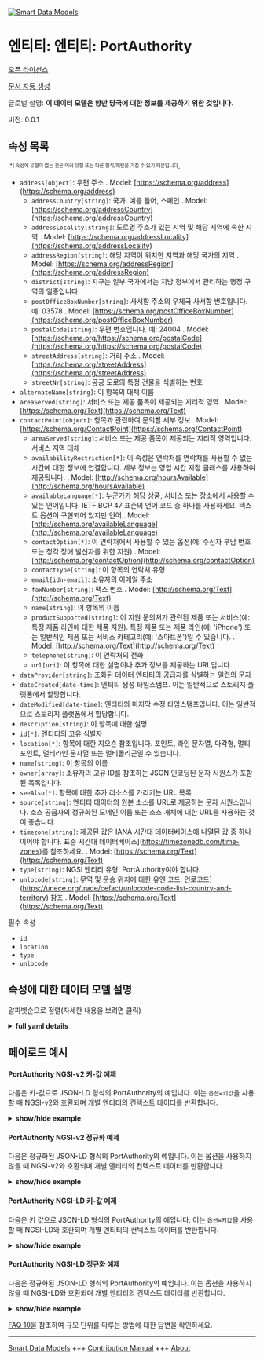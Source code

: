 <!-- 10-Header -->    
[![Smart Data Models](https://smartdatamodels.org/wp-content/uploads/2022/01/SmartDataModels_logo.png "Logo")](https://smartdatamodels.org)    
엔티티: 엔티티: PortAuthority    
=======================<!-- /10-Header -->    
<!-- 15-License -->    
[오픈 라이선스](https://github.com/smart-data-models//dataModel.MarineTransport/blob/master/PortAuthority/LICENSE.md)    
[문서 자동 생성](https://docs.google.com/presentation/d/e/2PACX-1vTs-Ng5dIAwkg91oTTUdt8ua7woBXhPnwavZ0FxgR8BsAI_Ek3C5q97Nd94HS8KhP-r_quD4H0fgyt3/pub?start=false&loop=false&delayms=3000#slide=id.gb715ace035_0_60)    
<!-- /15-License -->    
<!-- 20-Description -->    
글로벌 설명: **이 데이터 모델은 항만 당국에 대한 정보를 제공하기 위한 것입니다**.    
버전: 0.0.1    
<!-- /20-Description -->    
<!-- 30-PropertiesList -->    
## 속성 목록    
<sup><sub>[*] 속성에 유형이 없는 것은 여러 유형 또는 다른 형식/패턴을 가질 수 있기 때문입니다</sub></sup>.    
- `address[object]`: 우편 주소  . Model: [https://schema.org/address](https://schema.org/address)	- `addressCountry[string]`: 국가. 예를 들어, 스페인  . Model: [https://schema.org/addressCountry](https://schema.org/addressCountry)    
	- `addressLocality[string]`: 도로명 주소가 있는 지역 및 해당 지역에 속한 지역  . Model: [https://schema.org/addressLocality](https://schema.org/addressLocality)    
	- `addressRegion[string]`: 해당 지역이 위치한 지역과 해당 국가의 지역  . Model: [https://schema.org/addressRegion](https://schema.org/addressRegion)    
	- `district[string]`: 지구는 일부 국가에서는 지방 정부에서 관리하는 행정 구역의 일종입니다.      
	- `postOfficeBoxNumber[string]`: 사서함 주소의 우체국 사서함 번호입니다. 예: 03578  . Model: [https://schema.org/postOfficeBoxNumber](https://schema.org/postOfficeBoxNumber)    
	- `postalCode[string]`: 우편 번호입니다. 예: 24004  . Model: [https://schema.org/https://schema.org/postalCode](https://schema.org/https://schema.org/postalCode)    
	- `streetAddress[string]`: 거리 주소  . Model: [https://schema.org/streetAddress](https://schema.org/streetAddress)    
	- `streetNr[string]`: 공공 도로의 특정 건물을 식별하는 번호      
- `alternateName[string]`: 이 항목의 대체 이름  - `areaServed[string]`: 서비스 또는 제공 품목이 제공되는 지리적 영역  . Model: [https://schema.org/Text](https://schema.org/Text)- `contactPoint[object]`: 항목과 관련하여 문의할 세부 정보  . Model: [https://schema.org/ContactPoint](https://schema.org/ContactPoint)	- `areaServed[string]`: 서비스 또는 제공 품목이 제공되는 지리적 영역입니다. 서비스 지역 대체      
	- `availabilityRestriction[*]`: 이 속성은 연락처를 연락처를 사용할 수 없는 시간에 대한 정보에 연결합니다. 세부 정보는 영업 시간 지정 클래스를 사용하여 제공됩니다.  . Model: [http://schema.org/hoursAvailable](http://schema.org/hoursAvailable)    
	- `availableLanguage[*]`: 누군가가 해당 상품, 서비스 또는 장소에서 사용할 수 있는 언어입니다. IETF BCP 47 표준의 언어 코드 중 하나를 사용하세요. 텍스트 옵션이 구현되어 있지만 언어  . Model: [http://schema.org/availableLanguage](http://schema.org/availableLanguage)    
	- `contactOption[*]`: 이 연락처에서 사용할 수 있는 옵션(예: 수신자 부담 번호 또는 청각 장애 발신자를 위한 지원)  . Model: [http://schema.org/contactOption](http://schema.org/contactOption)    
	- `contactType[string]`: 이 항목의 연락처 유형      
	- `email[idn-email]`: 소유자의 이메일 주소      
	- `faxNumber[string]`: 팩스 번호  . Model: [http://schema.org/Text](http://schema.org/Text)    
	- `name[string]`: 이 항목의 이름      
	- `productSupported[string]`: 이 지원 문의처가 관련된 제품 또는 서비스(예: 특정 제품 라인에 대한 제품 지원). 특정 제품 또는 제품 라인(예: 'iPhone') 또는 일반적인 제품 또는 서비스 카테고리(예: '스마트폰')일 수 있습니다.  . Model: [http://schema.org/Text](http://schema.org/Text)    
	- `telephone[string]`: 이 연락처의 전화      
	- `url[uri]`: 이 항목에 대한 설명이나 추가 정보를 제공하는 URL입니다.      
- `dataProvider[string]`: 조화된 데이터 엔티티의 공급자를 식별하는 일련의 문자  - `dateCreated[date-time]`: 엔티티 생성 타임스탬프. 이는 일반적으로 스토리지 플랫폼에서 할당합니다.  - `dateModified[date-time]`: 엔티티의 마지막 수정 타임스탬프입니다. 이는 일반적으로 스토리지 플랫폼에서 할당합니다.  - `description[string]`: 이 항목에 대한 설명  - `id[*]`: 엔티티의 고유 식별자  - `location[*]`: 항목에 대한 지오숀 참조입니다. 포인트, 라인 문자열, 다각형, 멀티포인트, 멀티라인 문자열 또는 멀티폴리곤일 수 있습니다.  - `name[string]`: 이 항목의 이름  - `owner[array]`: 소유자의 고유 ID를 참조하는 JSON 인코딩된 문자 시퀀스가 포함된 목록입니다.  - `seeAlso[*]`: 항목에 대한 추가 리소스를 가리키는 URL 목록  - `source[string]`: 엔티티 데이터의 원본 소스를 URL로 제공하는 문자 시퀀스입니다. 소스 공급자의 정규화된 도메인 이름 또는 소스 개체에 대한 URL을 사용하는 것이 좋습니다.  - `timezone[string]`: 제공된 값은 IANA 시간대 데이터베이스에 나열된 값 중 하나이어야 합니다. 표준 시간대 데이터베이스](https://timezonedb.com/time-zones)를 참조하세요.  . Model: [https://schema.org/Text](https://schema.org/Text)- `type[string]`: NGSI 엔티티 유형. PortAuthority여야 합니다.  - `unlocode[string]`: 무역 및 운송 위치에 대한 유엔 코드. 언로코드](https://unece.org/trade/cefact/unlocode-code-list-country-and-territory) 참조  . Model: [https://schema.org/Text](https://schema.org/Text)<!-- /30-PropertiesList -->    
<!-- 35-RequiredProperties -->    
필수 속성    
- `id`  - `location`  - `type`  - `unlocode`  <!-- /35-RequiredProperties -->    
<!-- 40-RequiredProperties -->    
<!-- /40-RequiredProperties -->    
<!-- 50-DataModelHeader -->    
## 속성에 대한 데이터 모델 설명    
알파벳순으로 정렬(자세한 내용을 보려면 클릭)    
<!-- /50-DataModelHeader -->    
<!-- 60-ModelYaml -->    
<details><summary><strong>full yaml details</strong></summary>      
```yaml    
PortAuthority:      
  description: The data model is intended to provide information about Port Authorities      
  properties:      
    address:      
      description: The mailing address      
      properties:      
        addressCountry:      
          description: 'The country. For example, Spain'      
          type: string      
          x-ngsi:      
            model: https://schema.org/addressCountry      
            type: Property      
        addressLocality:      
          description: 'The locality in which the street address is, and which is in the region'      
          type: string      
          x-ngsi:      
            model: https://schema.org/addressLocality      
            type: Property      
        addressRegion:      
          description: 'The region in which the locality is, and which is in the country'      
          type: string      
          x-ngsi:      
            model: https://schema.org/addressRegion      
            type: Property      
        district:      
          description: 'A district is a type of administrative division that, in some countries, is managed by the local government'      
          type: string      
          x-ngsi:      
            type: Property      
        postOfficeBoxNumber:      
          description: 'The post office box number for PO box addresses. For example, 03578'      
          type: string      
          x-ngsi:      
            model: https://schema.org/postOfficeBoxNumber      
            type: Property      
        postalCode:      
          description: 'The postal code. For example, 24004'      
          type: string      
          x-ngsi:      
            model: https://schema.org/https://schema.org/postalCode      
            type: Property      
        streetAddress:      
          description: The street address      
          type: string      
          x-ngsi:      
            model: https://schema.org/streetAddress      
            type: Property      
        streetNr:      
          description: Number identifying a specific property on a public street      
          type: string      
          x-ngsi:      
            type: Property      
      type: object      
      x-ngsi:      
        model: https://schema.org/address      
        type: Property      
    alternateName:      
      description: An alternative name for this item      
      type: string      
      x-ngsi:      
        type: Property      
    areaServed:      
      description: The geographic area where a service or offered item is provided      
      type: string      
      x-ngsi:      
        model: https://schema.org/Text      
        type: Property      
    contactPoint:      
      description: The details to contact with the item      
      properties:      
        areaServed:      
          description: The geographic area where a service or offered item is provided. Supersedes serviceArea      
          type: string      
          x-ngsi:      
            type: Property      
        availabilityRestriction:      
          anyOf:      
            - description: Array of identifiers format of any NGSI entity      
              items:      
                maxLength: 256      
                minLength: 1      
                pattern: ^[\w\-\.\{\}\$\+\*\[\]`|~^@!,:\\]+$      
                type: string      
              type: array      
              x-ngsi:      
                type: Property      
            - description: Array of identifiers format of any NGSI entity      
              items:      
                format: uri      
                type: string      
              type: array      
              x-ngsi:      
                type: Property      
          description: This property links a contact point to information about when the contact point is not available. The details are provided using the Opening Hours Specification class      
          x-ngsi:      
            model: http://schema.org/hoursAvailable      
            type: Relationship      
        availableLanguage:      
          anyOf:      
            - anyOf:      
                - type: string      
                - items:      
                    type: string      
                  type: array      
          description: 'A language someone may use with or at the item, service or place. Please use one of the language codes from the IETF BCP 47 standard. It is implemented the Text option but it could be also Language'      
          x-ngsi:      
            model: http://schema.org/availableLanguage      
            type: Property      
        contactOption:      
          anyOf:      
            - type: string      
            - items:      
                type: string      
              type: array      
          description: An option available on this contact point (e.g. a toll-free number or support for hearing-impaired callers)      
          x-ngsi:      
            model: http://schema.org/contactOption      
            type: Property      
        contactType:      
          description: Contact type of this item      
          type: string      
          x-ngsi:      
            type: Property      
        email:      
          description: Email address of owner      
          format: idn-email      
          type: string      
          x-ngsi:      
            type: Property      
        faxNumber:      
          description: The fax number      
          type: string      
          x-ngsi:      
            model: http://schema.org/Text      
            type: Property      
        name:      
          description: The name of this item      
          type: string      
          x-ngsi:      
            type: Property      
        productSupported:      
          description: The product or service this support contact point is related to (such as product support for a particular product line). This can be a specific product or product line (e.g. 'iPhone') or a general category of products or services (e.g. 'smartphones')      
          type: string      
          x-ngsi:      
            model: http://schema.org/Text      
            type: Property      
        telephone:      
          description: Telephone of this contact      
          type: string      
          x-ngsi:      
            type: Property      
        url:      
          description: URL which provides a description or further information about this item      
          format: uri      
          type: string      
          x-ngsi:      
            type: Property      
      type: object      
      x-ngsi:      
        model: https://schema.org/ContactPoint      
        type: Property      
    dataProvider:      
      description: A sequence of characters identifying the provider of the harmonised data entity      
      type: string      
      x-ngsi:      
        type: Property      
    dateCreated:      
      description: Entity creation timestamp. This will usually be allocated by the storage platform      
      format: date-time      
      type: string      
      x-ngsi:      
        type: Property      
    dateModified:      
      description: Timestamp of the last modification of the entity. This will usually be allocated by the storage platform      
      format: date-time      
      type: string      
      x-ngsi:      
        type: Property      
    description:      
      description: A description of this item      
      type: string      
      x-ngsi:      
        type: Property      
    id:      
      anyOf:      
        - description: Identifier format of any NGSI entity      
          maxLength: 256      
          minLength: 1      
          pattern: ^[\w\-\.\{\}\$\+\*\[\]`|~^@!,:\\]+$      
          type: string      
          x-ngsi:      
            type: Property      
        - description: Identifier format of any NGSI entity      
          format: uri      
          type: string      
          x-ngsi:      
            type: Property      
      description: Unique identifier of the entity      
      x-ngsi:      
        type: Property      
    location:      
      description: 'Geojson reference to the item. It can be Point, LineString, Polygon, MultiPoint, MultiLineString or MultiPolygon'      
      oneOf:      
        - description: Geojson reference to the item. Point      
          properties:      
            bbox:      
              items:      
                type: number      
              minItems: 4      
              type: array      
            coordinates:      
              items:      
                type: number      
              minItems: 2      
              type: array      
            type:      
              enum:      
                - Point      
              type: string      
          required:      
            - type      
            - coordinates      
          title: GeoJSON Point      
          type: object      
          x-ngsi:      
            type: GeoProperty      
        - description: Geojson reference to the item. LineString      
          properties:      
            bbox:      
              items:      
                type: number      
              minItems: 4      
              type: array      
            coordinates:      
              items:      
                items:      
                  type: number      
                minItems: 2      
                type: array      
              minItems: 2      
              type: array      
            type:      
              enum:      
                - LineString      
              type: string      
          required:      
            - type      
            - coordinates      
          title: GeoJSON LineString      
          type: object      
          x-ngsi:      
            type: GeoProperty      
        - description: Geojson reference to the item. Polygon      
          properties:      
            bbox:      
              items:      
                type: number      
              minItems: 4      
              type: array      
            coordinates:      
              items:      
                items:      
                  items:      
                    type: number      
                  minItems: 2      
                  type: array      
                minItems: 4      
                type: array      
              type: array      
            type:      
              enum:      
                - Polygon      
              type: string      
          required:      
            - type      
            - coordinates      
          title: GeoJSON Polygon      
          type: object      
          x-ngsi:      
            type: GeoProperty      
        - description: Geojson reference to the item. MultiPoint      
          properties:      
            bbox:      
              items:      
                type: number      
              minItems: 4      
              type: array      
            coordinates:      
              items:      
                items:      
                  type: number      
                minItems: 2      
                type: array      
              type: array      
            type:      
              enum:      
                - MultiPoint      
              type: string      
          required:      
            - type      
            - coordinates      
          title: GeoJSON MultiPoint      
          type: object      
          x-ngsi:      
            type: GeoProperty      
        - description: Geojson reference to the item. MultiLineString      
          properties:      
            bbox:      
              items:      
                type: number      
              minItems: 4      
              type: array      
            coordinates:      
              items:      
                items:      
                  items:      
                    type: number      
                  minItems: 2      
                  type: array      
                minItems: 2      
                type: array      
              type: array      
            type:      
              enum:      
                - MultiLineString      
              type: string      
          required:      
            - type      
            - coordinates      
          title: GeoJSON MultiLineString      
          type: object      
          x-ngsi:      
            type: GeoProperty      
        - description: Geojson reference to the item. MultiLineString      
          properties:      
            bbox:      
              items:      
                type: number      
              minItems: 4      
              type: array      
            coordinates:      
              items:      
                items:      
                  items:      
                    items:      
                      type: number      
                    minItems: 2      
                    type: array      
                  minItems: 4      
                  type: array      
                type: array      
              type: array      
            type:      
              enum:      
                - MultiPolygon      
              type: string      
          required:      
            - type      
            - coordinates      
          title: GeoJSON MultiPolygon      
          type: object      
          x-ngsi:      
            type: GeoProperty      
      x-ngsi:      
        type: GeoProperty      
    name:      
      description: The name of this item      
      type: string      
      x-ngsi:      
        type: Property      
    owner:      
      description: A List containing a JSON encoded sequence of characters referencing the unique Ids of the owner(s)      
      items:      
        anyOf:      
          - description: Identifier format of any NGSI entity      
            maxLength: 256      
            minLength: 1      
            pattern: ^[\w\-\.\{\}\$\+\*\[\]`|~^@!,:\\]+$      
            type: string      
            x-ngsi:      
              type: Property      
          - description: Identifier format of any NGSI entity      
            format: uri      
            type: string      
            x-ngsi:      
              type: Property      
        description: Unique identifier of the entity      
        x-ngsi:      
          type: Property      
      type: array      
      x-ngsi:      
        type: Property      
    seeAlso:      
      description: list of uri pointing to additional resources about the item      
      oneOf:      
        - items:      
            format: uri      
            type: string      
          minItems: 1      
          type: array      
        - format: uri      
          type: string      
      x-ngsi:      
        type: Property      
    source:      
      description: 'A sequence of characters giving the original source of the entity data as a URL. Recommended to be the fully qualified domain name of the source provider, or the URL to the source object'      
      type: string      
      x-ngsi:      
        type: Property      
    timezone:      
      description: 'The value provided should be among those listed in the IANA Time Zone Database. See [Time Zone Database](https://timezonedb.com/time-zones)'      
      type: string      
      x-ngsi:      
        model: https://schema.org/Text      
        type: Property      
    type:      
      description: NGSI Entity type. It has to be PortAuthority      
      enum:      
        - PortAuthority      
      type: string      
      x-ngsi:      
        type: Property      
    unlocode:      
      description: 'United Nations Code for Trade and Transport Locations. See [Unlocode](https://unece.org/trade/cefact/unlocode-code-list-country-and-territory)'      
      type: string      
      x-ngsi:      
        model: https://schema.org/Text      
        type: Property      
  required:      
    - id      
    - type      
    - location      
    - unlocode      
  type: object      
  x-derived-from: ""      
  x-disclaimer: 'Redistribution and use in source and binary forms, with or without modification, are permitted  provided that the license conditions are met. Copyleft (c) 2022 Contributors to Smart Data Models Program'      
  x-license-url: https://github.com/smart-data-models/dataModel.MarineTransport/blob/master/PortAuthority/LICENSE.md      
  x-model-schema: https://smart-data-models.github.io/dataModel.Ports/PortAuthority/schema.json      
  x-model-tags: ""      
  x-version: 0.0.1      
```    
</details>      
<!-- /60-ModelYaml -->    
<!-- 70-MiddleNotes -->    
<!-- /70-MiddleNotes -->    
<!-- 80-Examples -->    
## 페이로드 예시    
#### PortAuthority NGSI-v2 키-값 예제    
다음은 키-값으로 JSON-LD 형식의 PortAuthority의 예입니다. 이는 `옵션=키값`을 사용할 때 NGSI-v2와 호환되며 개별 엔티티의 컨텍스트 데이터를 반환합니다.    
<details><summary><strong>show/hide example</strong></summary>      
```json  
{  
  "id": "urn:mrn:amura:port-authority:UNLOCODE",  
  "type": "PortAuthority",  
  "location": {  
    "type": "Point",  
    "coordinates": [  
      -0.3048254137983776,  
      39.431348987126704  
    ]  
  },  
  "name": "Port Authoriy name",  
  "unlocode": "Unlocode",  
  "description": "Port Authoriy description",  
  "timezone": "Europe/London",  
  "address": {  
    "streetAddress": "Avda. Example",  
    "addressCountry": "ES",  
    "addressLocality": "Locality",  
    "postalCode": "1234"  
  },  
  "contactPoint": {  
    "telephone": "+34 12 34 56 78",  
    "email": "example@portauthority.com",  
    "availableLanguage": [  
      "en-EN",  
      "es-ES"  
    ],  
    "faxNumber": "12 345 67 89",  
    "name": "Port Authoriy name",  
    "url": "https://URL"  
  }  
}  
```  
</details>    
#### PortAuthority NGSI-v2 정규화 예제    
다음은 정규화된 JSON-LD 형식의 PortAuthority의 예입니다. 이는 옵션을 사용하지 않을 때 NGSI-v2와 호환되며 개별 엔티티의 컨텍스트 데이터를 반환합니다.    
<details><summary><strong>show/hide example</strong></summary>      
```json  
{  
  "id": "urn:mrn:amura:port-authority:UNLOCODE",  
  "type": "PortAuthority",  
  "location": {  
    "type": "geo:json",  
    "value": {  
      "type": "Point",  
      "coordinates": [  
        -0.3048254137983776,  
        39.431348987126704  
      ]  
    }  
  },  
  "name": {  
    "type": "Text",  
    "value": "Port Authoriy name"  
  },  
  "unlocode": {  
    "type": "Text",  
    "value": "Unlocode"  
  },  
  "description": {  
    "type": "Text",  
    "value": "Port Authoriy description"  
  },  
  "timezone": {  
    "type": "Text",  
    "value": "Europe/London"  
  },  
  "address": {  
    "type": "StructuredValue",  
    "value": {  
      "streetAddress": "Avda. Example",  
      "addressCountry": "ES",  
      "addressLocality": "Locality",  
      "postalCode": "1234"  
    }  
  },  
  "contactPoint": {  
    "type": "StructuredValue",  
    "value": {  
      "telephone": "+34 12 34 56 78",  
      "email": "example@port.com",  
      "availableLanguage": [  
        "en-EN",  
        "es-ES"  
      ],  
      "faxNumber": "12 345 67 89",  
      "name": "Portname",  
      "url": "https://URL"  
    }  
  }  
}  
```  
</details>    
#### PortAuthority NGSI-LD 키-값 예제    
다음은 키 값으로 JSON-LD 형식의 PortAuthority의 예입니다. 이는 `옵션=키값`을 사용할 때 NGSI-LD와 호환되며 개별 엔티티의 컨텍스트 데이터를 반환합니다.    
<details><summary><strong>show/hide example</strong></summary>      
```json  
{  
  "id": "urn:mrn:amura:port-authority:UNLOCODE",  
  "type": "PortAuthority",  
  "location": {  
    "type": "Point",  
    "coordinates": [  
      -0.3048254137983776,  
      39.431348987126704  
    ]  
  },  
  "name": "Port Authoriy name",  
  "unlocode": "Unlocode",  
  "description": "Port Authoriy description",  
  "timezone": "Europe/London",  
  "address": {  
    "streetAddress": "Avda. Example",  
    "addressCountry": "ES",  
    "addressLocality": "Locality",  
    "postalCode": "1234"  
  },  
  "contactPoint": {  
    "telephone": "+34 12 34 56 78",  
    "email": "example@portauthority.com",  
    "availableLanguage": [  
      "en-EN",  
      "es-ES"  
    ],  
    "faxNumber": "12 345 67 89",  
    "name": "Port Authoriy name",  
    "url": "https://URL"  
  },  
  "@context": [  
    "https://raw.githubusercontent.com/smart-data-models/dataModel.MarineTransport/master/context.jsonld",  
    "https://gitlab.com/hiades/fiware/smart-data-models/-/raw/main/context.jsonld"  
  ]  
}  
```  
</details>    
#### PortAuthority NGSI-LD 정규화 예제    
다음은 정규화된 JSON-LD 형식의 PortAuthority의 예입니다. 이는 옵션을 사용하지 않을 때 NGSI-LD와 호환되며 개별 엔티티의 컨텍스트 데이터를 반환합니다.    
<details><summary><strong>show/hide example</strong></summary>      
```json  
{  
  "id": "urn:mrn:amura:port-authority:UNLOCODE",  
  "type": "PortAuthority",  
  "location": {  
      "type": "GeoProperty",  
      "value": {  
          "type": "Point",  
          "coordinates": [  
              -0.3048254137983776,  
              39.431348987126704  
          ]  
      }  
  },  
  "name": {  
    "type": "Property",  
    "value": "Port Authoriy name"  
  },  
  "unlocode": {  
    "type": "Property",  
    "value": "Unlocode"  
  },  
  "description": {  
    "type": "Property",  
    "value": "Port Authoriy description"  
  },  
  "timezone": {  
    "type": "Property",  
    "value": "Europe/London"  
  },  
  "address": {  
    "type": "Property",  
    "value": {  
      "streetAddress": "Avda. Example",  
      "addressCountry": "ES",  
      "addressLocality": "Locality",  
      "postalCode": "1234"  
    }  
  },  
  "contactPoint": {  
    "type": "Property",  
    "value": {  
      "telephone": "+34 12 34 56 78",  
      "email": "example@port.com",  
      "availableLanguage": [  
        "en-EN",  
        "es-ES"  
      ],  
      "faxNumber": "12 345 67 89",  
      "name": "Portname",  
      "url": "https://URL"  
    }  
  },  
  "@context": [  
    "https://raw.githubusercontent.com/smart-data-models/dataModel.MarineTransport/master/context.jsonld",  
    "https://gitlab.com/hiades/fiware/smart-data-models/-/raw/main/context.jsonld"  
  ]  
}  
```  
</details><!-- /80-Examples -->    
<!-- 90-FooterNotes -->    
<!-- /90-FooterNotes -->    
<!-- 95-Units -->    
[FAQ 10](https://smartdatamodels.org/index.php/faqs/)을 참조하여 규모 단위를 다루는 방법에 대한 답변을 확인하세요.    
<!-- /95-Units -->    
<!-- 97-LastFooter -->    
---    
[Smart Data Models](https://smartdatamodels.org) +++ [Contribution Manual](https://bit.ly/contribution_manual) +++ [About](https://bit.ly/Introduction_SDM)<!-- /97-LastFooter -->    

